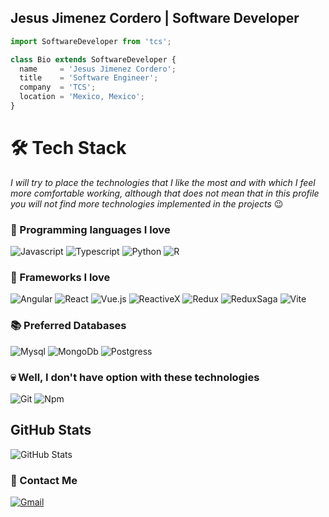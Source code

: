 ## Jesus Jimenez Cordero | Software Developer

```js
import SoftwareDeveloper from 'tcs';

class Bio extends SoftwareDeveloper {
  name     = 'Jesus Jimenez Cordero';
  title    = 'Software Engineer';
  company  = 'TCS';
  location = 'Mexico, Mexico';
}
```

# 🛠 Tech Stack
*I will try to place the technologies that I like the most and with which I feel more comfortable working, although that does not mean that in this profile you will not find more technologies implemented in the projects* :wink:

### :star2: Programming languages I love
![Javascript](https://img.shields.io/badge/JavaScript-323330?style=for-the-badge&logo=javascript&logoColor=F7DF1E)
![Typescript](https://img.shields.io/badge/TypeScript-007ACC?style=for-the-badge&logo=typescript&logoColor=white)
![Python](https://img.shields.io/badge/Python-FFD43B?style=for-the-badge&logo=python&logoColor=blue)
![R](https://img.shields.io/badge/R-276DC3?style=for-the-badge&logo=r&logoColor=white)

### :green_heart: Frameworks I love
![Angular](https://img.shields.io/badge/Angular-DD0031?style=for-the-badge&logo=angular&logoColor=white)
![React](https://img.shields.io/badge/React-20232A?style=for-the-badge&logo=react&logoColor=61DAFB)
![Vue.js](https://img.shields.io/badge/Vue.js-35495E?style=for-the-badge&logo=vuedotjs&logoColor=4FC08D)
![ReactiveX](https://img.shields.io/badge/ReactiveX-B7178C?style=for-the-badge&logo=ReactiveX&logoColor=white)
![Redux](https://img.shields.io/badge/Redux-593D88?style=for-the-badge&logo=redux&logoColor=white)
![ReduxSaga](https://img.shields.io/badge/Redux%20saga-86D46B?style=for-the-badge&logo=redux%20saga&logoColor=999999)
![Vite](https://img.shields.io/badge/Vite-B73BFE?style=for-the-badge&logo=vite&logoColor=FFD62E)

### :books: Preferred Databases
![Mysql](https://img.shields.io/badge/MySQL-005C84?style=for-the-badge&logo=mysql&logoColor=white)
![MongoDb](https://img.shields.io/badge/MongoDB-4EA94B?style=for-the-badge&logo=mongodb&logoColor=white)
![Postgress](https://img.shields.io/badge/PostgreSQL-316192?style=for-the-badge&logo=postgresql&logoColor=white)

### :skull: Well, I don't have option with these technologies
![Git](https://img.shields.io/badge/GIT-E44C30?style=for-the-badge&logo=git&logoColor=white)
![Npm](https://img.shields.io/badge/npm-CB3837?style=for-the-badge&logo=npm&logoColor=white)

<h2>GitHub Stats</h2>
<p><img src="https://github-readme-stats.vercel.app/api?username=JesusJimenezC&amp;show_icons=true" alt="GitHub Stats"></p>

### 💬 Contact Me

[![Gmail](https://img.shields.io/badge/-jesus.jimenezc.mx@gmail.com-c14438?style=for-the-badge&logo=Gmail&logoColor=white)](mailto:jesus.jimenezc.mx@gmail.com)
